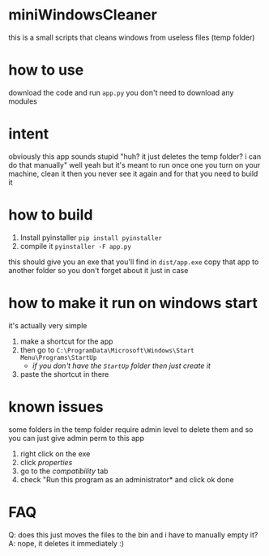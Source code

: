 # miniWindowsCleaner
this is a small scripts that cleans windows from useless files (temp folder)

# how to use
download the code and run `app.py`
you don't need to download any modules 

# intent 
obviously this app sounds stupid "huh? it just deletes the temp folder? i can do that manually"
well yeah but it's meant to run once one you turn on your machine, clean it then you never see it again
and for that you need to build it

# how to build

1. Install pyinstaller `pip install pyinstaller`
2. compile it `pyinstaller -F app.py`

this should give you an exe that you'll find in `dist/app.exe`
copy that app to another folder so you don't forget about it just in case

# how to make it run on windows start
it's actually very simple 

1. make a shortcut for the app
2. then go to `C:\ProgramData\Microsoft\Windows\Start Menu\Programs\StartUp`
   - *if you don't have the `StartUp` folder then just create it*
3. paste the shortcut in there

# known issues 
some folders in the temp folder require admin level to delete them and so you can just give admin perm to this app
1. right click on the exe 
2. click *properties*
3. go to the *compatibility* tab
4. check "Run this program as an administrator* and click ok
done

# FAQ
Q: does this just moves the files to the bin and i have to manually empty it?
A: nope, it deletes it immediately :)